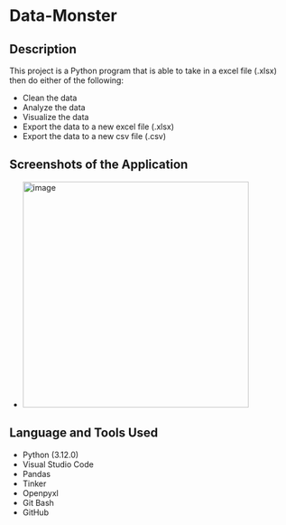 # Data-Monster

## Description 

This project is a Python program that is able to take in a excel file (.xlsx) then do either of the following:
- Clean the data
- Analyze the data
- Visualize the data
- Export the data to a new excel file (.xlsx)
- Export the data to a new csv file (.csv)

## Screenshots of the Application 

- <img width="400" alt="image" src="">

## Language and Tools Used 

- Python (3.12.0)
- Visual Studio Code 
- Pandas 
- Tinker 
- Openpyxl
- Git Bash 
- GitHub